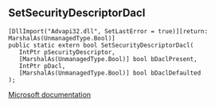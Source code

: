 ## SetSecurityDescriptorDacl

```
[DllImport("Advapi32.dll", SetLastError = true)][return: MarshalAs(UnmanagedType.Bool)]
public static extern bool SetSecurityDescriptorDacl(
   IntPtr pSecurityDescriptor,
   [MarshalAs(UnmanagedType.Bool)] bool bDaclPresent,
   IntPtr pDacl,
   [MarshalAs(UnmanagedType.Bool)] bool bDaclDefaulted
);
```

[Microsoft documentation](TODO)
